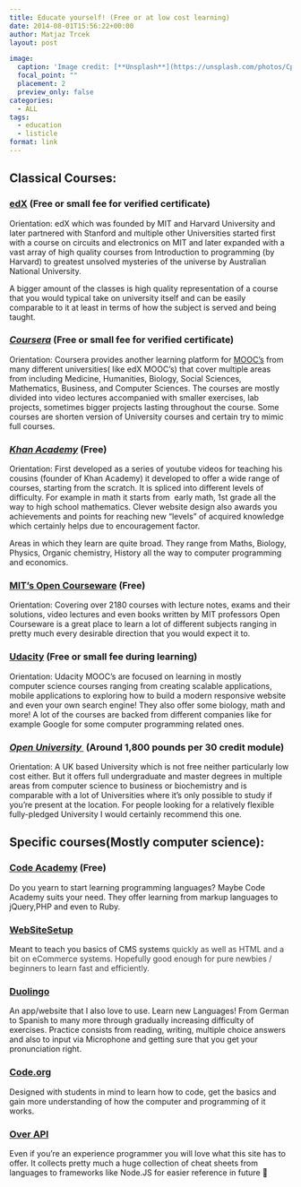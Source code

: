 ```yaml
---
title: Educate yourself! (Free or at low cost learning)
date: 2014-08-01T15:56:22+00:00
author: Matjaz Trcek
layout: post

image:
  caption: 'Image credit: [**Unsplash**](https://unsplash.com/photos/CpkOjOcXdUY)'
  focal_point: ""
  placement: 2
  preview_only: false
categories:
  - ALL
tags:
  - education
  - listicle
format: link
---
```

## Classical Courses: ##

### <a href="https://www.edx.org/">edX</a> (Free or small fee for verified certificate) ###


  Orientation: edX which was founded by MIT and Harvard University and later partnered with Stanford and multiple other Universities started first with a course on circuits and electronics on MIT and later expanded with a vast array of high quality courses from Introduction to programming (by Harvard) to greatest unsolved mysteries of the universe by Australian National University. 
  
  A bigger amount of the classes is high quality representation of a course that you would typical take on university itself and can be easily comparable to it at least in terms of how the subject is served and being taught.

### <a href="https://www.coursera.org/" target="blank">***Coursera***</a> (Free or small fee for verified certificate) ###

  Orientation: Coursera provides another learning platform for <a href="http://en.wikipedia.org/wiki/Massive_open_online_course">MOOC&#8217;s</a> from many different universities( like edX MOOC&#8217;s) that cover multiple areas from including Medicine, Humanities, Biology, Social Sciences, Mathematics, Business, and Computer Sciences. 
  The courses are mostly divided into video lectures accompanied with smaller exercises, lab projects, sometimes bigger projects lasting throughout the course. Some courses are shorten version of University courses and certain try to mimic full courses.



### <a href="https://www.khanacademy.org/" target="blank">***Khan Academy***</a> (Free) ###

  Orientation: First developed as a series of youtube videos for teaching his cousins (founder of Khan Academy) it developed to offer a wide range of courses, starting from the scratch. It is spliced into different levels of difficulty. For example in math it starts from  early math, 1st grade all the way to high school mathematics. Clever website design also awards you achievements and points for reaching new &#8220;levels&#8221; of acquired knowledge which certainly helps due to encouragement factor.

  Areas in which they learn are quite broad. They range from Maths, Biology, Physics, Organic chemistry, History all the way to computer programming and economics.

### <a href="http://ocw.mit.edu/index.htm" target="blank">MIT&#8217;s Open Courseware</a> (Free) ###

  Orientation: Covering over 2180 courses with lecture notes, exams and their solutions, video lectures and even books written by MIT professors Open Courseware is a great place to learn a lot of different subjects ranging in pretty much every desirable direction that you would expect it to.

### <a href="https://www.udacity.com/">Udacity</a> (Free or small fee during learning) ###

  Orientation: Udacity MOOC&#8217;s are focused on learning in mostly computer science courses ranging from creating scalable applications, mobile applications to exploring how to build a modern responsive website and even your own search engine! They also offer some biology, math and more! A lot of the courses are backed from different companies like for example Google for some computer programming related ones.

### <a href="http://www.open.ac.uk/"> ***Open University*** </a> (Around 1,800 pounds per 30 credit module) ###

  Orientation: A UK based University which is not free neither particularly low cost either. But it offers full undergraduate and master degrees in multiple areas from computer science to business or biochemistry and is comparable with a lot of Universities where it&#8217;s only possible to study if you&#8217;re present at the location. For people looking for a relatively flexible fully-pledged University I would certainly recommend this one.

## Specific courses(Mostly computer science):

### <a href="http://www.codeacademy.com/" target="blank">Code Academy</a> (Free)

Do you yearn to start learning programming languages? Maybe Code Academy suits your need. They offer learning from markup languages to jQuery,PHP and even to Ruby.

### [WebSiteSetup](http://websitesetup.org/)

Meant to teach you basics of CMS systems<span style="color: #3d3d3d;"> quickly as well as HTML and a bit on eCommerce systems. Hopefully good enough for pure newbies / beginners to learn fast and efficiently.</span>

### [Duolingo](https://www.duolingo.com/)

An app/website that I also love to use. Learn new Languages! From German to Spanish to many more through gradually increasing difficulty of exercises. Practice consists from reading, writing, multiple choice answers and also to input via Microphone and getting sure that you get your pronunciation right.

### <a href="http://www.code.org/" target="blank">Code.org</a>

Designed with students in mind to learn how to code, get the basics and gain more understanding of how the computer and programming of it works.

### <a href="http://overapi.com/" target="blank">Over API</a>

Even if you&#8217;re an experience programmer you will love what this site has to offer. It collects pretty much a huge collection of cheat sheets from languages to frameworks like Node.JS for easier reference in future 🙂

###